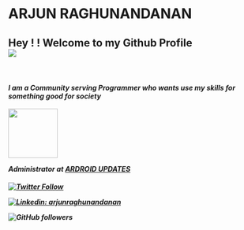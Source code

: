 # ARJUN RAGHUNANDANAN

 <h2>  Hey ! !  Welcome to my Github Profile
 <br>
 <img src="https://media.giphy.com/media/26tn33aiTi1jkl6H6/giphy.gif" width="">
 </h2>
 <br>
<h5>I am a Community serving Programmer who wants use my skills for something good for society
<br><br>
<img align='center' src="https://media.giphy.com/media/p4NLw3I4U0idi/giphy.gif" width="100">


<p><em> Administrator at <a href="https://www.ardroid.in">ARDROID UPDATES</em>
</p>

<h5>

![Twitter Follow](https://img.shields.io/twitter/follow/arjun_ardroid?label=Follow)

[![Linkedin: arjunraghunandanan](https://img.shields.io/badge/-arjunraghunandanan-blue?style=flat-square&logo=Linkedin&logoColor=white&link=https://www.linkedin.com/in/arjunraghunandanan/)](https://www.linkedin.com/in/arjunraghunandanan/)

![GitHub followers](https://img.shields.io/github/followers/ARJUNRAGHUNANDANAN?label=Follow&style=social)
